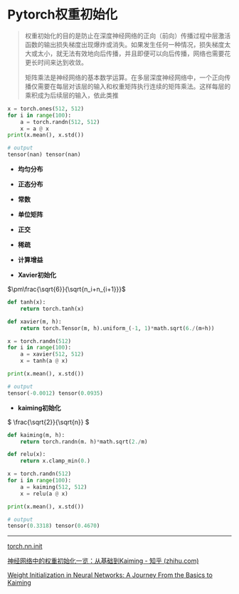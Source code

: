 # Pytorch权重初始化

> 权重初始化的目的是防止在深度神经网络的正向（前向）传播过程中层激活函数的输出损失梯度出现爆炸或消失。如果发生任何一种情况，损失梯度太大或太小，就无法有效地向后传播，并且即便可以向后传播，网络也需要花更长时间来达到收敛。
>
> 矩阵乘法是神经网络的基本数学运算。在多层深度神经网络中，一个正向传播仅需要在每层对该层的输入和权重矩阵执行连续的矩阵乘法。这样每层的乘积成为后续层的输入，依此类推

```python
x = torch.ones(512, 512)
for i in range(100):
    a = torch.randn(512, 512)
    x = a @ x
print(x.mean(), x.std())

# output
tensor(nan) tensor(nan)
```

- **均匀分布**
- **正态分布**
- **常数**
- **单位矩阵**
- **正交**
- **稀疏**
- **计算增益**

- **Xavier初始化**

$\pm\frac{\sqrt{6}}{\sqrt{n_i+n_{i+1}}}$

```python
def tanh(x):
    return torch.tanh(x)

def xavier(m, h):
    return torch.Tensor(m, h).uniform_(-1, 1)*math.sqrt(6./(m+h))
```

```python
x = torch.randn(512)
for i in range(100):
    a = xavier(512, 512)
    x = tanh(a @ x)

print(x.mean(), x.std())

# output
tensor(-0.0012) tensor(0.0935)
```

- **kaiming初始化**

$ \frac{\sqrt{2}}{\sqrt{n}} $

```python
def kaiming(m, h):
	return torch.randn(m. h)*math.sqrt(2./m)

def relu(x):
    return x.clamp_min(0.)
```

```python
x = torch.randn(512)
for i in range(100):
    a = kaiming(512, 512)
    x = relu(a @ x)

print(x.mean(), x.std())

# output
tensor(0.3318) tensor(0.4670)
```

***

[torch.nn.init](https://pytorch.org/docs/stable/nn.init.html)

[神经网络中的权重初始化一览：从基础到Kaiming - 知乎 (zhihu.com)](https://zhuanlan.zhihu.com/p/62850258)

[Weight Initialization in Neural Networks: A Journey From the Basics to Kaiming](https://towardsdatascience.com/weight-initialization-in-neural-networks-a-journey-from-the-basics-to-kaiming-954fb9b47c79)